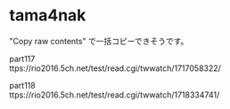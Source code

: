 # tama4nak

"Copy raw contents" で一括コピーできそうです。



part117    
ttps://rio2016.5ch.net/test/read.cgi/twwatch/1717058322/

part118    
ttps://rio2016.5ch.net/test/read.cgi/twwatch/1718334741/
